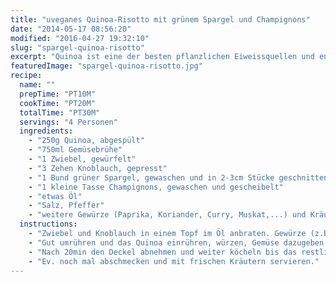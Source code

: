 ```yaml
---
title: "uveganes Quinoa-Risotto mit grünem Spargel und Champignons"
date: "2014-05-17 08:56:20"
modified: "2016-04-27 19:32:10"
slug: "spargel-quinoa-risotto"
excerpt: "Quinoa ist eine der besten pflanzlichen Eiweissquellen und enthält außerdem alle neun essentiellen Aminosäuren. Gemeinsam mit Gemüse wird darauf ein schmackhaftes und äußerst gesundes Risotto."
featuredImage: "spargel-quinoa-risotto.jpg"
recipe:
  name: ""
  prepTime: "PT10M"
  cookTime: "PT20M"
  totalTime: "PT30M"
  servings: "4 Personen"
  ingredients:
    - "250g Quinoa, abgespült"
    - "750ml Gemüsebrühe"
    - "1 Zwiebel, gewürfelt"
    - "3 Zehen Knoblauch, gepresst"
    - "1 Bund grüner Spargel, gewaschen und in 2-3cm Stücke geschnitten"
    - "1 kleine Tasse Champignons, gewaschen und gescheibelt"
    - "etwas Öl"
    - "Salz, Pfeffer"
    - "weitere Gewürze (Paprika, Koriander, Curry, Muskat,...) und Kräuter (Basilikum, Oregano, Thymian, Estragon...) nach Belieben"
  instructions:
    - "Zwiebel und Knoblauch in einem Topf im Öl anbraten. Gewürze (z.B. Curry, Koriander, etc.) kurz mitbraten und dann mit Gemüsebrühe ablöschen."
    - "Gut umrühren und das Quinoa einrühren, würzen, Gemüse dazugeben und 20min zugedeckt köcheln lassen."
    - "Nach 20min den Deckel abnehmen und weiter köcheln bis das restliche Wasser verdampft und das Quinoa weich ist."
    - "Ev. noch mal abschmecken und mit frischen Kräutern servieren."
---
```


